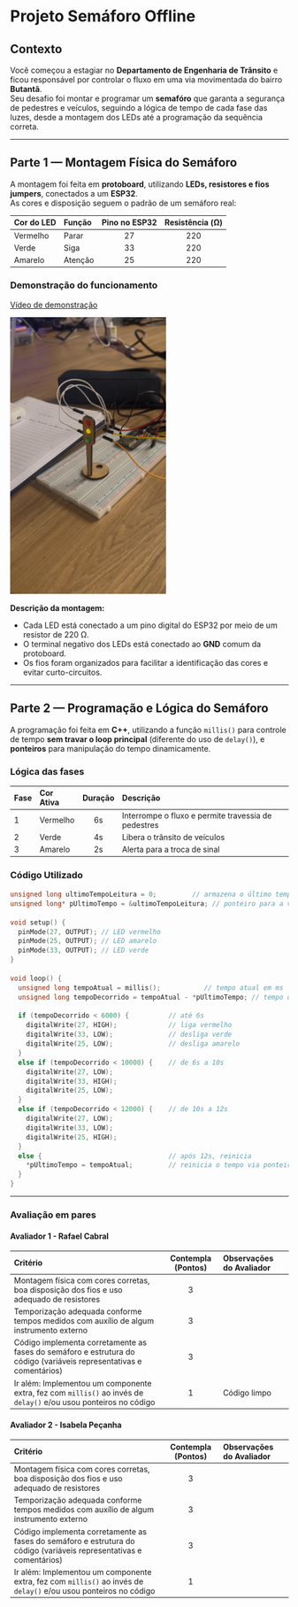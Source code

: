 # Projeto Semáforo Offline

## Contexto

Você começou a estagiar no **Departamento de Engenharia de Trânsito** e ficou responsável por controlar o fluxo em uma via movimentada do bairro **Butantã**.  
Seu desafio foi montar e programar um **semafóro** que garanta a segurança de pedestres e veículos, seguindo a lógica de tempo de cada fase das luzes, desde a montagem dos LEDs até a programação da sequência correta.

---

## Parte 1 — Montagem Física do Semáforo

A montagem foi feita em **protoboard**, utilizando **LEDs, resistores e fios jumpers**, conectados a um **ESP32**.  
As cores e disposição seguem o padrão de um semáforo real:

| Cor do LED | Função | Pino no ESP32 | Resistência (Ω) | 
|:--|:--|:--:|:--:|
| Vermelho | Parar | 27 | 220 | 
| Verde | Siga | 33 | 220 | 
| Amarelo | Atenção | 25 | 220 | 

### Demonstração do funcionamento

[Vídeo de demonstração](https://youtube.com/shorts/HyW6deyOSlo?feature=share)

<img src='Foto semaforo.jpeg' alt='Foto do protótio físico do Semáforo' height=500>


**Descrição da montagem:**
- Cada LED está conectado a um pino digital do ESP32 por meio de um resistor de 220 Ω.  
- O terminal negativo dos LEDs está conectado ao **GND** comum da protoboard.  
- Os fios foram organizados para facilitar a identificação das cores e evitar curto-circuitos.

---

## Parte 2 — Programação e Lógica do Semáforo

A programação foi feita em **C++**, utilizando a função `millis()` para controle de tempo **sem travar o loop principal** (diferente do uso de `delay()`), e **ponteiros** para manipulação do tempo dinamicamente.

### Lógica das fases

| Fase | Cor Ativa | Duração | Descrição | 
|:--|:--|:--:|:--|
| 1 | Vermelho | 6s | Interrompe o fluxo e permite travessia de pedestres |
| 2 | Verde | 4s | Libera o trânsito de veículos |
| 3 | Amarelo | 2s | Alerta para a troca de sinal |

### Código Utilizado

```cpp
unsigned long ultimoTempoLeitura = 0;         // armazena o último tempo
unsigned long* pUltimoTempo = &ultimoTempoLeitura; // ponteiro para a variável de tempo

void setup() {
  pinMode(27, OUTPUT); // LED vermelho
  pinMode(25, OUTPUT); // LED amarelo
  pinMode(33, OUTPUT); // LED verde
}

void loop() {
  unsigned long tempoAtual = millis();           // tempo atual em ms
  unsigned long tempoDecorrido = tempoAtual - *pUltimoTempo; // tempo desde o último reset

  if (tempoDecorrido < 6000) {          // até 6s
    digitalWrite(27, HIGH);             // liga vermelho
    digitalWrite(33, LOW);              // desliga verde
    digitalWrite(25, LOW);              // desliga amarelo
  }
  else if (tempoDecorrido < 10000) {    // de 6s a 10s
    digitalWrite(27, LOW);
    digitalWrite(33, HIGH);
    digitalWrite(25, LOW);
  }
  else if (tempoDecorrido < 12000) {    // de 10s a 12s
    digitalWrite(27, LOW);
    digitalWrite(33, LOW);
    digitalWrite(25, HIGH);
  }
  else {                                // após 12s, reinicia
    *pUltimoTempo = tempoAtual;         // reinicia o tempo via ponteiro
  }
}
```
---

### Avaliação em pares

#### Avaliador 1 - Rafael Cabral

| Critério | Contempla (Pontos) | Observações do Avaliador |
|:--|:--:|:--|
| Montagem física com cores corretas, boa disposição dos fios e uso adequado de resistores | 3 |  |
| Temporização adequada conforme tempos medidos com auxílio de algum instrumento externo | 3 |  |
| Código implementa corretamente as fases do semáforo e estrutura do código (variáveis representativas e comentários) | 3 |  |
| Ir além: Implementou um componente extra, fez com `millis()` ao invés de `delay()` e/ou usou ponteiros no código | 1 | Código limpo |


#### Avaliador 2 - Isabela Peçanha

| Critério | Contempla (Pontos) | Observações do Avaliador |
|:--|:--:|:--|
| Montagem física com cores corretas, boa disposição dos fios e uso adequado de resistores | 3 |  |
| Temporização adequada conforme tempos medidos com auxílio de algum instrumento externo | 3 |  |
| Código implementa corretamente as fases do semáforo e estrutura do código (variáveis representativas e comentários) | 3 |  |
| Ir além: Implementou um componente extra, fez com `millis()` ao invés de `delay()` e/ou usou ponteiros no código | 1 |  |

